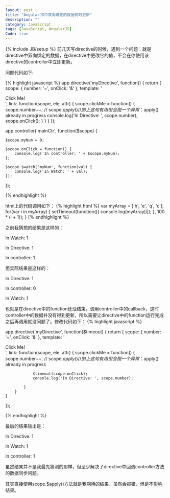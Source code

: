 ```yaml
---
layout: post
title: "AngularJS中双向绑定的数据何时更新"
description: ""
category: JavaScript
tags: [JavaScript, AngularJS]
Code: true
---
```

{% include JB/setup %}
前几天写directive的时候，遇到一个问题：就是directive中双向绑定的数据，在directive中更改它的值，不会在你使用该directive的controller中立即更新。

问题代码如下:

{% highlight javascript %}
 app.directive('myDirective', function() {
    return {
        scope: {
            number: '=',
            onClick: '&'
        },
        template: '<div ng-click="clickMe()">Click Me!</div>',
        link: function(scope, ele, attr) {
            scope.clickMe = function() {
                scope.number++;
                // scope.$apply() // 加上这句有用但会抛一个异常：$apply() already in progress
                console.log('In Directive: ', scope.number);
                scope.onClick();
            }
        }
    }
});

app.controller('mainCtr', function($scope) {

    $scope.myNum = 0;

    $scope.onClick = function() {
        console.log('In controller: ' + $scope.myNum);
    };

    $scope.$watch('myNum', function(val) {
        console.log('In Watch: ' + val);
    });
});

{% endhighlight %}

html上的代码调用如下：
{% highlight html %}
var myArray = ['h', 'e', 'q', 'c'];
for(var i in myArray) {
    setTimeout(function(){
        console.log(myArray[i]);
    }, 100 * (i + 1));
}
{% endhighlight %}

之前我猜想的结果是这样的：

In Watch: 1

In Directive: 1

In controller: 1

但实际结果是这样的：

In Directive: 1

In controller: 0

In Watch: 1

也就是在directive中的function还没结束，调用controller中的callback，这时controller中的数据并没有得到更新，所以需要让directive中的function运行完成之后再调用就没问题了。修改代码如下：
{% highlight javascript %}

 app.directive('myDirective', function($timeout) {
    return {
        scope: {
            number: '=',
            onClick: '&'
        },
        template: '<div ng-click="clickMe()">Click Me!</div>',
        link: function(scope, ele, attr) {
            scope.clickMe = function() {
                scope.number++;
                // scope.$apply() // 加上这句有用但会抛一个异常：$apply() already in progress
                
                $timeout(scope.onClick);
                console.log('In Directive: ', scope.number);
                
            }
        }
    }
});

{% endhighlight %}

最后的结果输出是：

In Directive:  1

In Watch: 1

In controller: 1

虽然结果并不是我最先猜测的那样，但至少解决了directive中回调controller方法的数据同步问题。

其实直接使用scope.$apply()方法就是我期待的结果，虽然会报错，但是不影响结果。
